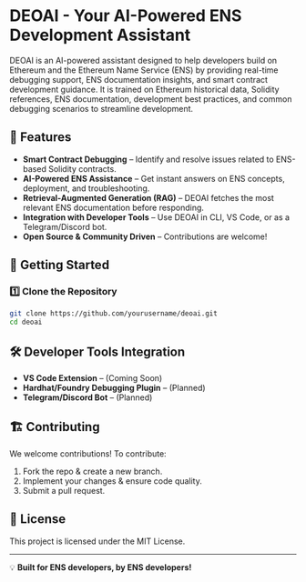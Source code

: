 # DEOAI - Your AI-Powered ENS Development Assistant

DEOAI is an AI-powered assistant designed to help developers build on Ethereum and the Ethereum Name Service (ENS) by providing real-time debugging support, ENS documentation insights, and smart contract development guidance. It is trained on Ethereum historical data, Solidity references, ENS documentation, development best practices, and common debugging scenarios to streamline development.

## 🚀 Features
- **Smart Contract Debugging** – Identify and resolve issues related to ENS-based Solidity contracts.
- **AI-Powered ENS Assistance** – Get instant answers on ENS concepts, deployment, and troubleshooting.
- **Retrieval-Augmented Generation (RAG)** – DEOAI fetches the most relevant ENS documentation before responding.
- **Integration with Developer Tools** – Use DEOAI in CLI, VS Code, or as a Telegram/Discord bot.
- **Open Source & Community Driven** – Contributions are welcome!

## 📖 Getting Started
### 1️⃣ Clone the Repository
```sh
git clone https://github.com/yourusername/deoai.git
cd deoai
```


## 🛠 Developer Tools Integration
- **VS Code Extension** – (Coming Soon)
- **Hardhat/Foundry Debugging Plugin** – (Planned)
- **Telegram/Discord Bot** – (Planned)

## 🏗 Contributing
We welcome contributions! To contribute:
1. Fork the repo & create a new branch.
2. Implement your changes & ensure code quality.
3. Submit a pull request.

## 📜 License
This project is licensed under the MIT License.


---

💡 **Built for ENS developers, by ENS developers!**
